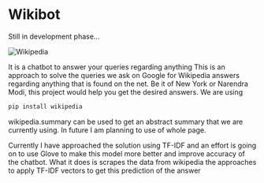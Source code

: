 # Wikibot

Still in development phase...

![Wikipedia](https://upload.wikimedia.org/wikipedia/commons/thumb/0/0f/Homepage_of_Wikipedia.png/541px-Homepage_of_Wikipedia.png)

It is a chatbot to answer your queries regarding anything
This is an approach to solve the queries we ask on Google for Wikipedia answers regarding anything that is found on the net.
Be it of New York or Narendra Modi, this project would help you get the desired answers.
We are using 
```bash
pip install wikipedia
```
wikipedia.summary can be used to get an abstract summary that we are currently using. In future I am planning to use of whole page.
 
Currently I have approached the solution using TF-IDF and an effort is going on to use Glove to make this model more better and improve accuracy of the chatbot.
What it does is scrapes the data from wikipedia the approaches to apply TF-IDF vectors to get this prediction of the answer
